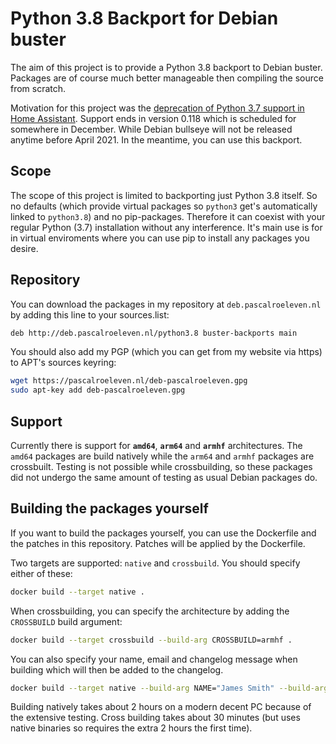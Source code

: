 # Python 3.8 Backport for Debian buster

The aim of this project is to provide a Python 3.8 backport to Debian buster. Packages are of course much better manageable then compiling the source from scratch.

Motivation for this project was the [deprecation of Python 3.7 support in Home Assistant](https://www.home-assistant.io/blog/2020/10/07/release-116/#python-37-deprecated). Support ends in version 0.118 which is scheduled for somewhere in December. While Debian bullseye will not be released anytime before April 2021. In the meantime, you can use this backport.

## Scope
The scope of this project is limited to backporting just Python 3.8 itself. So no defaults (which provide virtual packages so `python3` get's automatically linked to `python3.8`) and no pip-packages. Therefore it can coexist with your regular Python (3.7) installation without any interference. It's main use is for in virtual enviroments where you can use pip to install any packages you desire.

## Repository
You can download the packages in my repository at `deb.pascalroeleven.nl` by adding this line to your sources.list:
```sh
deb http://deb.pascalroeleven.nl/python3.8 buster-backports main
```
You should also add my PGP (which you can get from my website via https) to APT's sources keyring:
```sh
wget https://pascalroeleven.nl/deb-pascalroeleven.gpg
sudo apt-key add deb-pascalroeleven.gpg
```

## Support
Currently there is support for **`amd64`**, **`arm64`** and **`armhf`** architectures. The `amd64` packages are build natively while the `arm64` and `armhf` packages are crossbuilt. Testing is not possible while crossbuilding, so these packages did not undergo the same amount of testing as usual Debian packages do.

## Building the packages yourself
If you want to build the packages yourself, you can use the Dockerfile and the patches in this repository. Patches will be applied by the Dockerfile.

Two targets are supported: `native` and `crossbuild`. You should specify either of these:
```sh
docker build --target native .
```

When crossbuilding, you can specify the architecture by adding the `CROSSBUILD` build argument:
```sh
docker build --target crossbuild --build-arg CROSSBUILD=armhf .
```

You can also specify your name, email and changelog message when building which will then be added to the changelog.
```sh
docker build --target native --build-arg NAME="James Smith" --build-arg EMAIL="jamessmith@example.org" --build-arg CHANGE="Initial backport for buster" .
```

Building natively takes about 2 hours on a modern decent PC because of the extensive testing. Cross building takes about 30 minutes (but uses native binaries so requires the extra 2 hours the first time).
